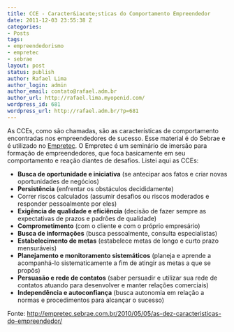 ```yaml
---
title: CCE - Caracter&iacute;sticas do Comportamento Empreendedor
date: 2011-12-03 23:55:38 Z
categories:
- Posts
tags:
- empreendedorismo
- empretec
- sebrae
layout: post
status: publish
author: Rafael Lima
author_login: admin
author_email: contato@rafael.adm.br
author_url: http://rafael.lima.myopenid.com/
wordpress_id: 681
wordpress_url: http://rafael.adm.br/?p=681
---
```


As CCEs, como s&atilde;o chamadas, s&atilde;o as caracter&iacute;sticas de comportamento encontradas nos empreendedores de sucesso. Esse material &eacute; do Sebrae e &eacute; utilizado no <a href="http://rafael.adm.br/p/empretec-eu-fiz/">Empretec</a>. O Empretec &eacute; um semin&aacute;rio de imers&atilde;o para forma&ccedil;&atilde;o de empreendedores, que foca basicamente em seu comportamento e rea&ccedil;&atilde;o diantes de desafios. Listei aqui as CCEs:

<ul>
	<li><strong>Busca de oportunidade e iniciativa</strong> (se antecipar aos fatos e criar novas oportunidades de neg&oacute;cios)</li>
	<li><strong>Persist&ecirc;ncia</strong> (enfrentar os obst&aacute;culos decididamente)</li>
	<li>Correr riscos calculados (assumir desafios ou riscos moderados e responder pessoalmente por eles)</li>
	<li><strong>Exig&ecirc;ncia de qualidade e efici&ecirc;ncia</strong> (decis&atilde;o de fazer sempre as expectativas de prazos e padr&otilde;es de qualidade)</li>
	<li><strong>Comprometimento</strong> (com o cliente e com o pr&oacute;prio empres&aacute;rio)</li>
	<li><strong>Busca de informa&ccedil;&otilde;es</strong> (busca pessoalmente, consulta especialistas)</li>
	<li><strong>Estabelecimento de metas</strong> (estabelece metas de longo e curto prazo mensur&aacute;veis)</li>
	<li><strong>Planejamento e monitoramento sistem&aacute;ticos</strong> (planeja e aprende a acompanh&aacute;-lo sistematicamente a fim de atingir as metas a que se prop&ocirc;s)</li>
	<li><strong>Persuas&atilde;o e rede de contatos</strong> (saber persuadir e utilizar sua rede de contatos atuando para desenvolver e manter rela&ccedil;&otilde;es comerciais)</li>
	<li><strong>Independ&ecirc;ncia e autoconfian&ccedil;a</strong> (busca autonomia em rela&ccedil;&atilde;o a normas e procedimentos para alcan&ccedil;ar o sucesso)</li>
</ul>

Fonte: <a href="http://empretec.sebrae.com.br/2010/05/05/as-dez-caracteristicas-do-empreendedor/">http://empretec.sebrae.com.br/2010/05/05/as-dez-caracteristicas-do-empreendedor/</a>
